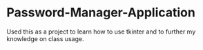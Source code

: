 # Password-Manager-Application
Used this as a project to learn how to use tkinter and to further my knowledge on class usage. 
